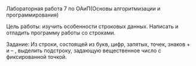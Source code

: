 Лабораторная работа 7 по ОАиП(Основы алгоритмизации и программирования)

Цель работы: изучить особенности строковых данных. Написать и отладить программу работы со строками.

Задание: Из строки, состоящей из букв, цифр, запятых, точек, знаков + и – , выделить подстроку, задающую вещественное число с фиксированной точкой.
